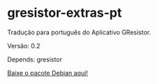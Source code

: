 # gresistor-extras-pt

Tradução para português do Aplicativo GResistor.

Versão: 0.2

Depends: gresistor

[Baixe o pacote Debian aqui!](https://github.com/appsedu/gresistor-extras-pt/releases/download/0.2/gresistor-extras-pt_0.2_all.deb)
